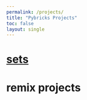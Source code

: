 ```yaml
---
permalink: /projects/
title: "Pybricks Projects"
toc: false
layout: single
---
```


<h1><a href="/projects/sets/">sets</a></h1>

<h1>remix projects</h1>
